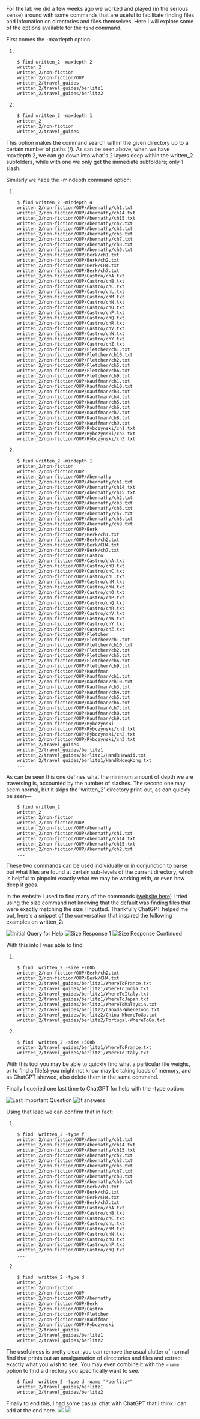 For the lab we did a few weeks ago we worked and played (in the serious sense) around with some commands
that are useful to facilitate finding files and infomation on directories and files themselves. Here I will
explore some of the options available for the `find` command.

First comes the -maxdepth option:

1.

        $ find written_2 -maxdepth 2
        written_2
        written_2/non-fiction
        written_2/non-fiction/OUP
        written_2/travel_guides
        written_2/travel_guides/berlitz1
        written_2/travel_guides/berlitz2
2.

        $ find written_2 -maxdepth 1
        written_2
        written_2/non-fiction
        written_2/travel_guides
        
This option makes the command search within the given directory up to a certain number of paths (/).
As can be seen above, when we have maxdepth 2, we can go down into what's 2 layers deep within the
written_2 subfolders, while with one we only get the immediate subfolders; only 1 slash.

Similarly we hace the -mindepth command option:

1.

        $ find written_2 -mindepth 4
        written_2/non-fiction/OUP/Abernathy/ch1.txt
        written_2/non-fiction/OUP/Abernathy/ch14.txt
        written_2/non-fiction/OUP/Abernathy/ch15.txt
        written_2/non-fiction/OUP/Abernathy/ch2.txt
        written_2/non-fiction/OUP/Abernathy/ch3.txt
        written_2/non-fiction/OUP/Abernathy/ch6.txt
        written_2/non-fiction/OUP/Abernathy/ch7.txt
        written_2/non-fiction/OUP/Abernathy/ch8.txt
        written_2/non-fiction/OUP/Abernathy/ch9.txt
        written_2/non-fiction/OUP/Berk/ch1.txt
        written_2/non-fiction/OUP/Berk/ch2.txt
        written_2/non-fiction/OUP/Berk/CH4.txt
        written_2/non-fiction/OUP/Berk/ch7.txt
        written_2/non-fiction/OUP/Castro/chA.txt
        written_2/non-fiction/OUP/Castro/chB.txt
        written_2/non-fiction/OUP/Castro/chC.txt
        written_2/non-fiction/OUP/Castro/chL.txt
        written_2/non-fiction/OUP/Castro/chM.txt
        written_2/non-fiction/OUP/Castro/chN.txt
        written_2/non-fiction/OUP/Castro/chO.txt
        written_2/non-fiction/OUP/Castro/chP.txt
        written_2/non-fiction/OUP/Castro/chQ.txt
        written_2/non-fiction/OUP/Castro/chR.txt
        written_2/non-fiction/OUP/Castro/chV.txt
        written_2/non-fiction/OUP/Castro/chW.txt
        written_2/non-fiction/OUP/Castro/chY.txt
        written_2/non-fiction/OUP/Castro/chZ.txt
        written_2/non-fiction/OUP/Fletcher/ch1.txt
        written_2/non-fiction/OUP/Fletcher/ch10.txt
        written_2/non-fiction/OUP/Fletcher/ch2.txt
        written_2/non-fiction/OUP/Fletcher/ch5.txt
        written_2/non-fiction/OUP/Fletcher/ch6.txt
        written_2/non-fiction/OUP/Fletcher/ch9.txt
        written_2/non-fiction/OUP/Kauffman/ch1.txt
        written_2/non-fiction/OUP/Kauffman/ch10.txt
        written_2/non-fiction/OUP/Kauffman/ch3.txt
        written_2/non-fiction/OUP/Kauffman/ch4.txt
        written_2/non-fiction/OUP/Kauffman/ch5.txt
        written_2/non-fiction/OUP/Kauffman/ch6.txt
        written_2/non-fiction/OUP/Kauffman/ch7.txt
        written_2/non-fiction/OUP/Kauffman/ch8.txt
        written_2/non-fiction/OUP/Kauffman/ch9.txt
        written_2/non-fiction/OUP/Rybczynski/ch1.txt
        written_2/non-fiction/OUP/Rybczynski/ch2.txt
        written_2/non-fiction/OUP/Rybczynski/ch3.txt

2.

        $ find written_2 -mindepth 1
        written_2/non-fiction
        written_2/non-fiction/OUP
        written_2/non-fiction/OUP/Abernathy
        written_2/non-fiction/OUP/Abernathy/ch1.txt
        written_2/non-fiction/OUP/Abernathy/ch14.txt
        written_2/non-fiction/OUP/Abernathy/ch15.txt
        written_2/non-fiction/OUP/Abernathy/ch2.txt
        written_2/non-fiction/OUP/Abernathy/ch3.txt
        written_2/non-fiction/OUP/Abernathy/ch6.txt
        written_2/non-fiction/OUP/Abernathy/ch7.txt
        written_2/non-fiction/OUP/Abernathy/ch8.txt
        written_2/non-fiction/OUP/Abernathy/ch9.txt
        written_2/non-fiction/OUP/Berk
        written_2/non-fiction/OUP/Berk/ch1.txt
        written_2/non-fiction/OUP/Berk/ch2.txt
        written_2/non-fiction/OUP/Berk/CH4.txt
        written_2/non-fiction/OUP/Berk/ch7.txt
        written_2/non-fiction/OUP/Castro
        written_2/non-fiction/OUP/Castro/chA.txt
        written_2/non-fiction/OUP/Castro/chB.txt
        written_2/non-fiction/OUP/Castro/chC.txt
        written_2/non-fiction/OUP/Castro/chL.txt
        written_2/non-fiction/OUP/Castro/chM.txt
        written_2/non-fiction/OUP/Castro/chN.txt
        written_2/non-fiction/OUP/Castro/chO.txt
        written_2/non-fiction/OUP/Castro/chP.txt
        written_2/non-fiction/OUP/Castro/chQ.txt
        written_2/non-fiction/OUP/Castro/chR.txt
        written_2/non-fiction/OUP/Castro/chV.txt
        written_2/non-fiction/OUP/Castro/chW.txt
        written_2/non-fiction/OUP/Castro/chY.txt
        written_2/non-fiction/OUP/Castro/chZ.txt
        written_2/non-fiction/OUP/Fletcher
        written_2/non-fiction/OUP/Fletcher/ch1.txt
        written_2/non-fiction/OUP/Fletcher/ch10.txt
        written_2/non-fiction/OUP/Fletcher/ch2.txt
        written_2/non-fiction/OUP/Fletcher/ch5.txt
        written_2/non-fiction/OUP/Fletcher/ch6.txt
        written_2/non-fiction/OUP/Fletcher/ch9.txt
        written_2/non-fiction/OUP/Kauffman
        written_2/non-fiction/OUP/Kauffman/ch1.txt
        written_2/non-fiction/OUP/Kauffman/ch10.txt
        written_2/non-fiction/OUP/Kauffman/ch3.txt
        written_2/non-fiction/OUP/Kauffman/ch4.txt
        written_2/non-fiction/OUP/Kauffman/ch5.txt
        written_2/non-fiction/OUP/Kauffman/ch6.txt
        written_2/non-fiction/OUP/Kauffman/ch7.txt
        written_2/non-fiction/OUP/Kauffman/ch8.txt
        written_2/non-fiction/OUP/Kauffman/ch9.txt
        written_2/non-fiction/OUP/Rybczynski
        written_2/non-fiction/OUP/Rybczynski/ch1.txt
        written_2/non-fiction/OUP/Rybczynski/ch2.txt
        written_2/non-fiction/OUP/Rybczynski/ch3.txt
        written_2/travel_guides
        written_2/travel_guides/berlitz1
        written_2/travel_guides/berlitz1/HandRHawaii.txt
        written_2/travel_guides/berlitz1/HandRHongKong.txt
        ...

As can be seen this one defines what the minimum amount of depth we are traversing is, accounted by the number of slashes.
The second one may seem normal, but it skips the 'written_2' directory print-out, as can quickly be seen—

        $ find written_2
        written_2
        written_2/non-fiction
        written_2/non-fiction/OUP
        written_2/non-fiction/OUP/Abernathy
        written_2/non-fiction/OUP/Abernathy/ch1.txt
        written_2/non-fiction/OUP/Abernathy/ch14.txt
        written_2/non-fiction/OUP/Abernathy/ch15.txt
        written_2/non-fiction/OUP/Abernathy/ch2.txt
        ...

These two commands can be used individually or in conjunction to parse out what files are found at certain sub-levels of
the current directory, which is helpful to pinpoint exactly what we may be working with, or even how deep it goes.

In the website I used to find many of the commands ([website here](https://linux.die.net/man/1/find)) I tried using the size command
not knowing that the default was finding files that were exactly matching the size I inputted. Thankfully ChatGPT helped me out, here's a snippet
of the conversation that inspired the following examples on written_2:

![Initial Query for Help](Screenshot_441.png)
![Size Response 1](Screenshot_442.png)
![Size Response Continued](Screenshot_443.png)

With this info I was able to find:

1.

        $ find  written_2 -size +200b
        written_2/non-fiction/OUP/Berk/ch2.txt
        written_2/non-fiction/OUP/Berk/CH4.txt
        written_2/travel_guides/berlitz1/WhereToFrance.txt
        written_2/travel_guides/berlitz1/WhereToIndia.txt
        written_2/travel_guides/berlitz1/WhereToItaly.txt
        written_2/travel_guides/berlitz1/WhereToJapan.txt
        written_2/travel_guides/berlitz1/WhereToMalaysia.txt
        written_2/travel_guides/berlitz2/Canada-WhereToGo.txt
        written_2/travel_guides/berlitz2/China-WhereToGo.txt
        written_2/travel_guides/berlitz2/Portugal-WhereToGo.txt

2.

        $ find  written_2 -size +500b
        written_2/travel_guides/berlitz1/WhereToFrance.txt
        written_2/travel_guides/berlitz1/WhereToItaly.txt

With this tool you may be able to quickly find what a particular file weighs, or to find a file(s) you might
not know may be taking loads of memory, and as ChatGPT showed, also delete them in the same command.

Finally I queried one last time to ChatGPT for help with the -type option:

![Last Important Question](Screenshot_445.png)
![It answers](Screenshot_446.png)

Using that lead we can confirm that in fact:

1.

        $ find  written_2 -type f
        written_2/non-fiction/OUP/Abernathy/ch1.txt
        written_2/non-fiction/OUP/Abernathy/ch14.txt
        written_2/non-fiction/OUP/Abernathy/ch15.txt
        written_2/non-fiction/OUP/Abernathy/ch2.txt
        written_2/non-fiction/OUP/Abernathy/ch3.txt
        written_2/non-fiction/OUP/Abernathy/ch6.txt
        written_2/non-fiction/OUP/Abernathy/ch7.txt
        written_2/non-fiction/OUP/Abernathy/ch8.txt
        written_2/non-fiction/OUP/Abernathy/ch9.txt
        written_2/non-fiction/OUP/Berk/ch1.txt
        written_2/non-fiction/OUP/Berk/ch2.txt
        written_2/non-fiction/OUP/Berk/CH4.txt
        written_2/non-fiction/OUP/Berk/ch7.txt
        written_2/non-fiction/OUP/Castro/chA.txt
        written_2/non-fiction/OUP/Castro/chB.txt
        written_2/non-fiction/OUP/Castro/chC.txt
        written_2/non-fiction/OUP/Castro/chL.txt
        written_2/non-fiction/OUP/Castro/chM.txt
        written_2/non-fiction/OUP/Castro/chN.txt
        written_2/non-fiction/OUP/Castro/chO.txt
        written_2/non-fiction/OUP/Castro/chP.txt
        written_2/non-fiction/OUP/Castro/chQ.txt
        ...

2.

        $ find  written_2 -type d
        written_2
        written_2/non-fiction
        written_2/non-fiction/OUP
        written_2/non-fiction/OUP/Abernathy
        written_2/non-fiction/OUP/Berk
        written_2/non-fiction/OUP/Castro
        written_2/non-fiction/OUP/Fletcher
        written_2/non-fiction/OUP/Kauffman
        written_2/non-fiction/OUP/Rybczynski
        written_2/travel_guides
        written_2/travel_guides/berlitz1
        written_2/travel_guides/berlitz2

The usefulness is pretty clear, you can remove the usual clutter of normal find that prints
out an amalgamation of directories and files and extract exactly what you wish to see. You
may even combine it with the `-name` option to find a directory you specifically want to see.

        $ find  written_2 -type d -name "*berlitz*"
        written_2/travel_guides/berlitz1
        written_2/travel_guides/berlitz2

Finally to end this, I had some casual chat with ChatGPT that I think I can add at the end here.
![](Screenshot_444.png)
![](Screenshot_445.png)



